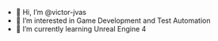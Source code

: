 - 👋 Hi, I’m @victor-jvas
- 👀 I’m interested in Game Development and Test Automation
- 🌱 I’m currently learning Unreal Engine 4

<!---
victor-jvas/victor-jvas is a ✨ special ✨ repository because its `README.md` (this file) appears on your GitHub profile.
You can click the Preview link to take a look at your changes.
--->
